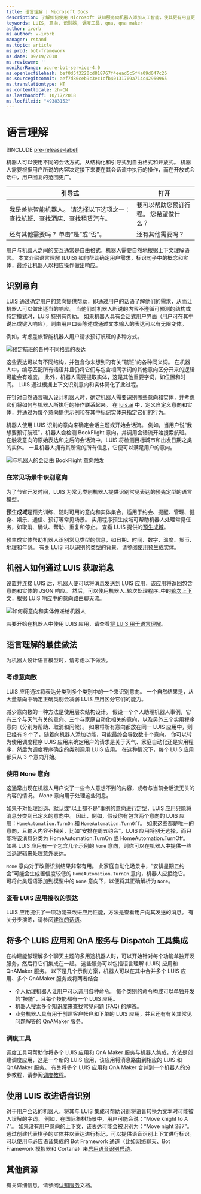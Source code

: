```yaml
---
title: 语言理解 | Microsoft Docs
description: 了解如何使用 Microsoft 认知服务向机器人添加人工智能，使其更有用且更具吸引力。
keywords: LUIS, 意向, 识别器, 调度工具, qna, qna maker
author: ivorb
ms.author: v-ivorb
manager: rstand
ms.topic: article
ms.prod: bot-framework
ms.date: 09/19/2018
ms.reviewer: ''
monikerRange: azure-bot-service-4.0
ms.openlocfilehash: bef0d5f3220cd818767f4eead5c5f4a09d047c26
ms.sourcegitcommit: aef7d80ceb9c3ec1cfb40131709a714c42960965
ms.translationtype: HT
ms.contentlocale: zh-CN
ms.lasthandoff: 10/17/2018
ms.locfileid: "49383152"
---
```

# <a name="language-understanding"></a>语言理解

[!INCLUDE [pre-release-label](../includes/pre-release-label.md)]

机器人可以使用不同的会话方式，从结构化和引导式到自由格式和开放式。 机器人需要根据用户所说的内容决定接下来要在其会话流中执行的操作，而在开放式会话中，用户回复的范围更广。

| 引导式 | 打开 |
|------|------|
| 我是差旅智能机器人。 请选择以下选项之一：查找航班、查找酒店、查找租赁汽车。 | 我可以帮助您预订行程。 您希望做什么？ |
| 还有其他需要吗？ 单击“是”或“否”。 | 还有其他需要吗？ |

用户与机器人之间的交互通常是自由格式，机器人需要自然地根据上下文理解语言。 本文介绍语言理解 (LUIS) 如何帮助确定用户需求，标识句子中的概念和实体，最终让机器人以相应操作做出响应。

## <a name="recognize-intent"></a>识别意向

[LUIS](https://docs.microsoft.com/en-us/azure/cognitive-services/luis/home) 通过确定用户的意向提供帮助，即通过用户的话语了解他们的需求，从而让机器人可以做出适当的响应。 当他们对机器人所说的内容不遵循可预测的结构或特定模式时，LUIS 特别有帮助。 如果机器人具有会话式用户界面（用户可在其中说出或键入响应），则由用户口头陈述或通过文本输入的表达可以有无限变体。

例如，考虑差旅智能机器人用户请求预订航班的多种方式。

![预定航班的各种不同格式的表达](media/cognitive-services-add-bot-language/cognitive-services-luis-utterances.png)

这些表达可以有不同结构，并包含你未想到的有关“航班”的各种同义词。 在机器人中，编写匹配所有话语并且仍将它们与包含相同字词的其他意向区分开来的逻辑可能会有难度。 此外，机器人需要提取实体，这是其他重要字词，如位置和时间。 LUIS 通过根据上下文识别意向和实体简化了此过程。

在针对自然语言输入设计机器人时，确定机器人需要识别哪些意向和实体，并考虑它们将如何与机器人所执行的操作联系起来。 在 [luis.ai](https://www.luis.ai) 中，定义自定义意向和实体，并通过为每个意向提供示例和在其中标记实体来指定它们的行为。

机器人使用 LUIS 识别的意向来确定会话主题或开始会话流。 例如，当用户说“我想要预订航班”，机器人会检测 BookFlight 意向，并调用会话流开始搜索航班。 在触发意向的原始表达和之后的会话流中，LUIS 将检测目标城市和出发日期之类的实体。 一旦机器人拥有其所需的所有信息，它便可以满足用户的意向。

![与机器人的会话由 BookFlight 意向触发](media/cognitive-services-add-bot-language/cognitive-services-luis-conversation-high-level.png)

### <a name="recognize-intent-in-common-scenarios"></a>在常见场景中识别意向

为了节省开发时间，LUIS 为常见类别机器人提供识别常见表达的预先定型的语言模型。 

**预生成域**是预先训练、随时可用的意向和实体集合，适用于约会、提醒、管理、健身、娱乐、通信、预订等常见场景。 实用程序预生成域可帮助机器人处理常见任务，如取消、确认、帮助、重复和停止。 查看 LUIS 提供的[预生成域](https://docs.microsoft.com/en-us/azure/cognitive-services/LUIS/luis-how-to-use-prebuilt-domains)。

预生成实体帮助机器人识别常见类型的信息，如日期、时间、数字、温度、货币、地理和年龄。 有关 LUIS 可以识别的类型的背景，请参阅[使用预生成实体](https://docs.microsoft.com/en-us/azure/cognitive-services/LUIS/pre-builtentities)。

## <a name="how-your-bot-gets-messages-from-luis"></a>机器人如何通过 LUIS 获取消息

设置并连接 LUIS 后，机器人便可以将消息发送到 LUIS 应用，该应用将返回包含意向和实体的 JSON 响应。 然后，可以使用机器人_轮次处理程序_中的[轮次上下文](~/v4sdk/bot-builder-basics.md#defining-a-turn)，根据 LUIS 响应中的意向路由聊天流。 

![如何将意向和实体传递给机器人](./media/cognitive-services-add-bot-language/cognitive-services-luis-message-flow-bot-code.png)

若要开始在机器人中使用 LUIS 应用，请查看[将 LUIS 用于语言理解](https://docs.microsoft.com/en-us/azure/bot-service/bot-builder-howto-v4-luis?view=azure-bot-service-4.0)。

## <a name="best-practices-for-language-understanding"></a>语言理解的最佳做法

为机器人设计语言模型时，请考虑以下做法。

### <a name="consider-the-number-of-intents"></a>考虑意向数

LUIS 应用通过将表达分类到多个类别中的一个来识别意向。 一个自然结果是，从大量意向中确定正确类别会减弱 LUIS 应用区分它们的能力。

减少意向数的一种方法是使用层次结构设计。 假设一个个人助理机器人事例，它有三个与天气有关的意向、三个与家庭自动化相关的意向，以及另外三个实用程序意向（分别为帮助、取消和问候）。 如果将所有意向都放在同一 LUIS 应用中，则已经有 9 个了，随着向机器人添加功能，可能最终会导致数十个意向。 你可以转为使用调度程序 LUIS 应用来确定用户的请求是关于天气、家庭自动化还是实用程序，然后为调度程序确定的类别调用 LUIS 应用。 在这种情况下，每个 LUIS 应用都只从 3 个意向开始。

### <a name="use-a-none-intent"></a>使用 None 意向

这通常出现在机器人用户说了一些令人意想不到的内容，或者与当前会话流无关的内容的情况。 _None_ 意向用于处理这些消息。

如果不对处理回退、默认或“以上都不是”事例的意向进行定型，LUIS 应用只能将消息分类到已定义的意向中。 因此，例如，假设你有包含两个意向的 LUIS 应用：`HomeAutomation.TurnOn` 和 `HomeAutomation.TurnOff`。 如果这些都是唯一的意向，且输入内容不相关，比如“安排在周五约会”，LUIS 应用将别无选择，而只能将该消息分类为 HomeAutomation.TurnOn 或 HomeAutomation.TurnOff。 如果 LUIS 应用有一个包含几个示例的 `None` 意向，则你可以在机器人中提供一些回退逻辑来处理意外表达。

`None` 意向对于改善识别结果非常有用。 此家庭自动化场景中，“安排星期五约会”可能会生成置信度较低的 `HomeAutomation.TurnOn` 意向，机器人应拒绝它。 可将此类短语添加到模型中的 `None` 意向下，以便将其正确解析为 `None`。

### <a name="review-the-utterances-that-luis-app-receives"></a>查看 LUIS 应用接收的表达

LUIS 应用提供了一项功能来改进应用性能，方法是查看用户向其发送的消息。 有关分步演练，请参阅[建议的话语](https://docs.microsoft.com/azure/cognitive-services/LUIS/label-suggested-utterances)。


## <a name="integrate-multiple-luis-apps-and-qna-services-with-the-dispatch-tool"></a>将多个 LUIS 应用和 QnA 服务与 Dispatch 工具集成

在构建能够理解多个聊天主题的多用途机器人时，可以开始针对每个功能单独开发服务，然后将它们集成在一起。 这些服务可以包括语言理解 (LUIS) 应用和 QnAMaker 服务。 以下是几个示例方案，机器人可以在其中合并多个 LUIS 应用、多个 QnAMaker 服务或将两者结合：

* 个人助理机器人让用户可以调用各种命令。 每个类别的命令构成可以单独开发的“技能”，且每个技能都有一个 LUIS 应用。
* 机器人搜索多个知识库来查找常见问题 (FAQ) 的解答。
* 业务机器人具有用于创建客户帐户和下单的 LUIS 应用，并且还有有关其常见问题解答的 QnAMaker 服务。  

### <a name="the-dispatch-tool"></a>调度工具

调度工具可帮助你将多个 LUIS 应用和 QnA Maker 服务与机器人集成，方法是创建调度应用，这是一个新的 LUIS 应用，该应用将消息路由到相应的 LUIS 和 QnAMaker 服务。 有关将多个 LUIS 应用和 QnA Maker 合并到一个机器人的分步教程，请参阅[调度教程](./bot-builder-tutorial-dispatch.md)。

## <a name="use-luis-to-improve-speech-recognition"></a>使用 LUIS 改进语音识别

对于用户会话的机器人，将其与 LUIS 集成可帮助识别将语音转换为文本时可能被人误解的字词。  例如，在国际象棋场景中，用户可能会说：“Move knight to A 7”。 如果没有用户意向的上下文，该表达可能会被识别为：“Move night 287”。 通过创建代表棋子的实体并以表达进行标记，可以提供语音识别上下文进行标识。 可以使用与必应语音集成的 Bot Framework 通道（比如网络聊天、Bot Framework 模拟器和 Cortana）来[启用语音识别启动](https://docs.microsoft.com/en-us/azure/bot-service/bot-service-manage-speech-priming?view=azure-bot-service-4.0)。  

## <a name="additional-resources"></a>其他资源
有关详细信息，请参阅[认知服务](https://docs.microsoft.com/en-us/azure/cognitive-services/)文档。
